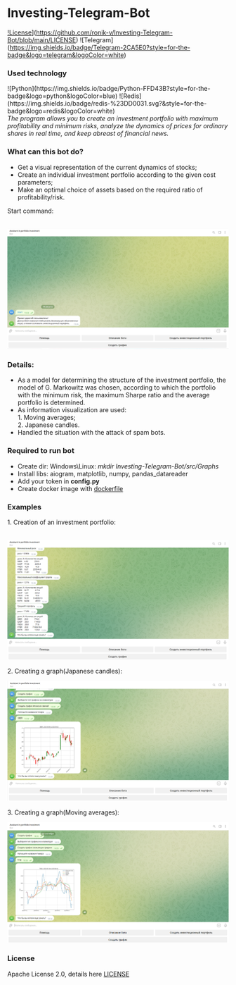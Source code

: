 # Investing-Telegram-Bot
[!License](https://img.shields.io/github/license/ronik-v/Investing-Telegram-Bot)](https://github.com/ronik-v/Investing-Telegram-Bot/blob/main/LICENSE)
![Telegram] (https://img.shields.io/badge/Telegram-2CA5E0?style=for-the-badge&logo=telegram&logoColor=white)
<div>
    <h3>Used technology</h3>
    ![Python](https://img.shields.io/badge/Python-FFD43B?style=for-the-badge&logo=python&logoColor=blue)
    ![Redis](https://img.shields.io/badge/redis-%23DD0031.svg?&style=for-the-badge&logo=redis&logoColor=white)
</div>
<div class="wrapper">
<em>The program allows you to create an investment portfolio with maximum profitability and minimum risks, analyze the dynamics of prices for ordinary shares in real time, and keep abreast of financial news.</em><br>

<h3>What can this bot do?</h3>
<ul>
    <li>Get a visual representation of the current dynamics of stocks;</li>
    <li>Create an individual investment portfolio according to the given cost parameters;</li>
    <li>Make an optimal choice of assets based on the required ratio of profitability/risk.</li>
</ul>

<div>
    <p>Start command:</p><br>
    <img src="images/start.png"/><br>
</div>

<div>
<h3>Details:</h3>
<ul>
    <li>As a model for determining the structure of the investment portfolio, the model of G. Markowitz was chosen, according to which the portfolio with the minimum risk, the maximum Sharpe ratio and the average portfolio is determined.</li>
    <li>As information visualization are used:<br>
        1. Moving averages;<br>
        2. Japanese candles.</li>
    <li>Handled the situation with the attack of spam bots.</li>
</ul>
</div>

<div>
    <h3>Required to run bot</h3>
    <ul>
        <li>Create dir: Windows\Linux: <em>mkdir Investing-Telegram-Bot/src/Graphs</em></li>
        <li>Install libs: aiogram, matplotlib, numpy, pandas_datareader</li>
        <li>Add your token in <b>config.py</b></li>
        <li>Create docker image with <a href="Dockerfile">dockerfile</a></li>
    </ul>
</div>

<div>
    <h3>Examples</h3>
    <p>1. Creation of an investment portfolio: </p><br>
    <img src="images/portfolio.png"/><br>
    <p>2. Creating a graph(Japanese candles): </p>
    <img src="images/graph.png"/><br>
    <p>3. Creating a graph(Moving averages): </p>
    <img src="images/graph_sma.png"/><br>
</div>

<div>
	<h3>License</h3>
	<p>Apache License 2.0, details here <a href="LICENSE">LICENSE</a></p>
</div>
</div>